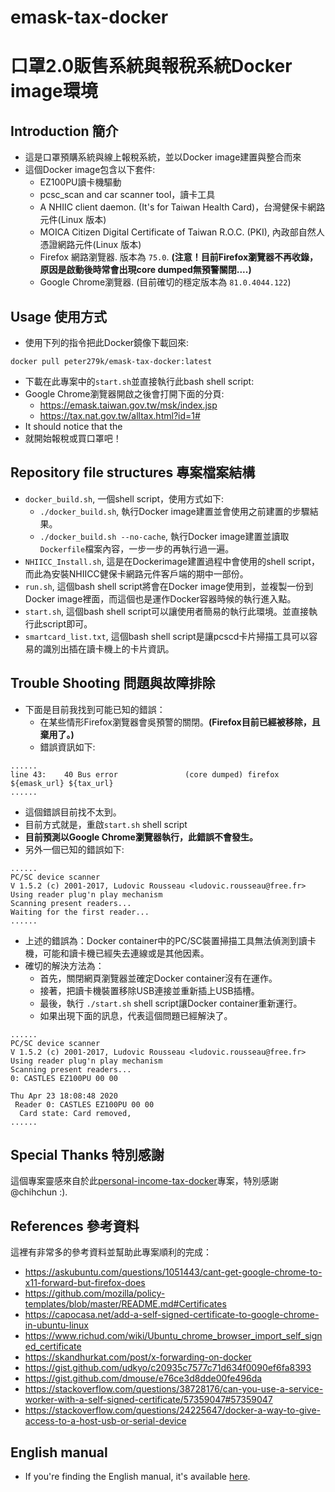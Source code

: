 # emask-tax-docker
# 口罩2.0販售系統與報稅系統Docker image環境

## Introduction 簡介
- 這是口罩預購系統與線上報稅系統，並以Docker image建置與整合而來
- 這個Docker image包含以下套件:
  - EZ100PU讀卡機驅動
  - pcsc_scan and car scanner tool，讀卡工具
  - A NHIIC client daemon. (It's for Taiwan Health Card)，台灣健保卡網路元件(Linux 版本)
  - MOICA Citizen Digital Certificate of Taiwan R.O.C. (PKI), 內政部自然人憑證網路元件(Linux 版本)
  - Firefox 網路瀏覽器. 版本為 `75.0`. **(注意！目前Firefox瀏覽器不再收錄，原因是啟動後時常會出現core dumped無預警關閉....)**
  - Google Chrome瀏覽器. (目前確切的穩定版本為 `81.0.4044.122`)

## Usage 使用方式
- 使用下列的指令把此Docker鏡像下載回來:

```
docker pull peter279k/emask-tax-docker:latest
```

- 下載在此專案中的`start.sh`並直接執行此bash shell script:
- Google Chrome瀏覽器開啟之後會打開下面的分頁:
  - https://emask.taiwan.gov.tw/msk/index.jsp
  - https://tax.nat.gov.tw/alltax.html?id=1#
- It should notice that the
- 就開始報稅或買口罩吧！

## Repository file structures 專案檔案結構
- `docker_build.sh`, 一個shell script，使用方式如下:
  - `./docker_build.sh`, 執行Docker image建置並會使用之前建置的步驟結果。
  - `./docker_build.sh --no-cache`, 執行Docker image建置並讀取`Dockerfile`檔案內容，一步一步的再執行過一遍。
- `NHIICC_Install.sh`, 這是在Dockerimage建置過程中會使用的shell script，而此為安裝NHIICC健保卡網路元件客戶端的期中一部份。
- `run.sh`, 這個bash shell script將會在Docker image使用到，並複製一份到Docker image裡面，而這個也是運作Docker容器時候的執行進入點。
- `start.sh`, 這個bash shell script可以讓使用者簡易的執行此環境。並直接執行此script即可。
- `smartcard_list.txt`, 這個bash shell script是讓pcscd卡片掃描工具可以容易的識別出插在讀卡機上的卡片資訊。

## Trouble Shooting 問題與故障排除
- 下面是目前我找到可能已知的錯誤：
  - 在某些情形Firefox瀏覽器會吳預警的關閉。**(Firefox目前已經被移除，且棄用了。)**
  - 錯誤資訊如下:
```
......
line 43:    40 Bus error               (core dumped) firefox ${emask_url} ${tax_url}
......
```
  - 這個錯誤目前找不太到。
  - 目前方式就是，重啟`start.sh` shell script
  - **目前預測以Google Chrome瀏覽器執行，此錯誤不會發生。**
  - 另外一個已知的錯誤如下:
```
......
PC/SC device scanner
V 1.5.2 (c) 2001-2017, Ludovic Rousseau <ludovic.rousseau@free.fr>
Using reader plug'n play mechanism
Scanning present readers...
Waiting for the first reader...
......
```
  - 上述的錯誤為：Docker container中的PC/SC裝置掃描工具無法偵測到讀卡機，可能和讀卡機已經失去連線或是其他因素。
  - 確切的解決方法為：
      - 首先，關閉網頁瀏覽器並確定Docker container沒有在運作。
      - 接著，把讀卡機裝置移除USB連接並重新插上USB插槽。
      - 最後，執行 `./start.sh` shell script讓Docker container重新運行。
      - 如果出現下面的訊息，代表這個問題已經解決了。
```
......
PC/SC device scanner
V 1.5.2 (c) 2001-2017, Ludovic Rousseau <ludovic.rousseau@free.fr>
Using reader plug'n play mechanism
Scanning present readers...
0: CASTLES EZ100PU 00 00

Thu Apr 23 18:08:48 2020
 Reader 0: CASTLES EZ100PU 00 00
  Card state: Card removed,
......
```

## Special Thanks 特別感謝

這個專案靈感來自於此[personal-income-tax-docker](https://github.com/chihchun/personal-income-tax-docker)專案，特別感謝 @chihchun :).

## References 參考資料

這裡有非常多的參考資料並幫助此專案順利的完成：

- https://askubuntu.com/questions/1051443/cant-get-google-chrome-to-x11-forward-but-firefox-does
- https://github.com/mozilla/policy-templates/blob/master/README.md#Certificates
- https://capocasa.net/add-a-self-signed-certificate-to-google-chrome-in-ubuntu-linux
- https://www.richud.com/wiki/Ubuntu_chrome_browser_import_self_signed_certificate
- https://skandhurkat.com/post/x-forwarding-on-docker
- https://gist.github.com/udkyo/c20935c7577c71d634f0090ef6fa8393
- https://gist.github.com/dmouse/e76ce3d8dde00fe496da
- https://stackoverflow.com/questions/38728176/can-you-use-a-service-worker-with-a-self-signed-certificate/57359047#57359047
- https://stackoverflow.com/questions/24225647/docker-a-way-to-give-access-to-a-host-usb-or-serial-device

## English manual

- If you're finding the English manual, it's available [here](README.md).
